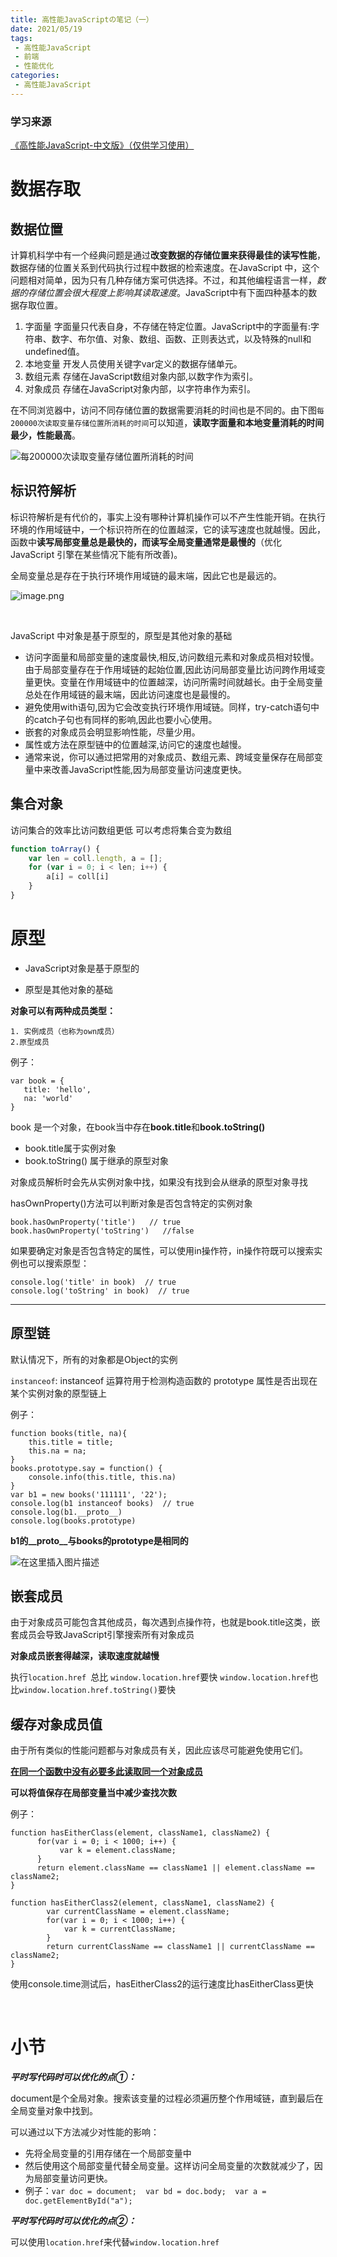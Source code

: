 ```yaml
---
title: 高性能JavaScriptの笔记（一）
date: 2021/05/19
tags:
 - 高性能JavaScript
 - 前端
 - 性能优化
categories:
 - 高性能JavaScript
---
```


### 学习来源
[《高性能JavaScript-中文版》（仅供学习使用）](https://gitee.com/wzcjovand/high_performance_javascript)

# 数据存取

## 数据位置
计算机科学中有一个经典问题是通过**改变数据的存储位置来获得最佳的读写性能**，数据存储的位置关系到代码执行过程中数据的检索速度。在JavaScript 中，这个问题相对简单，因为只有几种存储方案可供选择。不过，和其他编程语言一样，*数据的存储位置会很大程度上影响其读取速度*。JavaScript中有下面四种基本的数据存取位置。

1. 字面量
	字面量只代表自身，不存储在特定位置。JavaScript中的字面量有:字符串、数字、布尔值、对象、数组、函数、正则表达式，以及特殊的null和undefined值。
2. 本地变量
	开发人员使用关键字var定义的数据存储单元。
3. 数组元素
	存储在JavaScript数组对象内部,以数字作为索引。
4. 对象成员
	存储在JavaScript对象内部，以字符串作为索引。
	
在不同浏览器中，访问不同存储位置的数据需要消耗的时间也是不同的。由下图```每200000次读取变量存储位置所消耗的时间```可以知道，**读取字面量和本地变量消耗的时间最少，性能最高**。

![每200000次读取变量存储位置所消耗的时间](e)

## 标识符解析
标识符解析是有代价的，事实上没有哪种计算机操作可以不产生性能开销。在执行环境的作用域链中，一个标识符所在的位置越深，它的读写速度也就越慢。因此，函数中**读写局部变量总是最快的，而读写全局变量通常是最慢的**（优化JavaScript 引擎在某些情况下能有所改善)。

全局变量总是存在于执行环境作用域链的最末端，因此它也是最远的。


![image.png](https://p9-juejin.byteimg.com/tos-cn-i-k3u1fbpfcp/4740261c5ad645e18550b463f2150540~tplv-k3u1fbpfcp-watermark.image)

<br>

JavaScript 中对象是基于原型的，原型是其他对象的基础

* 访问字面量和局部变量的速度最快,相反,访问数组元素和对象成员相对较慢。由于局部变量存在于作用域链的起始位置,因此访问局部变量比访问跨作用域变量更快。变量在作用域链中的位置越深，访问所需时间就越长。由于全局变量总处在作用域链的最末端，因此访问速度也是最慢的。
 * 避免使用with语句,因为它会改变执行环境作用域链。同样，try-catch语句中的catch子句也有同样的影响,因此也要小心使用。
* 嵌套的对象成员会明显影响性能，尽量少用。
* 属性或方法在原型链中的位置越深,访问它的速度也越慢。
* 通常来说，你可以通过把常用的对象成员、数组元素、跨域变量保存在局部变量中来改善JavaScript性能,因为局部变量访问速度更快。

## 集合对象
访问集合的效率比访问数组更低
可以考虑将集合变为数组

```javascript
function toArray() {
	var len = coll.length, a = [];
	for (var i = 0; i < len; i++) {
		a[i] = coll[i]
	}
}
```

# 原型

* JavaScript对象是基于原型的

* 原型是其他对象的基础

**对象可以有两种成员类型：**
    
    1. 实例成员（也称为own成员） 
    2.原型成员
    
 例子：
 ```
 var book = {
    title: 'hello',
    na: 'world'
 }
 ```
 
 

 book 是一个对象，在book当中存在**book.title**和**book.toString()**
 
* book.title属于实例对象
* book.toString() 属于继承的原型对象

对象成员解析时会先从实例对象中找，如果没有找到会从继承的原型对象寻找

hasOwnProperty()方法可以判断对象是否包含特定的实例对象
```
book.hasOwnProperty('title')   // true
book.hasOwnProperty('toString')   //false
```

如果要确定对象是否包含特定的属性，可以使用in操作符，in操作符既可以搜索实例也可以搜索原型：
```
console.log('title' in book)  // true
console.log('toString' in book)  // true
```

* * *


## 原型链

默认情况下，所有的对象都是Object的实例

`instanceof`: instanceof 运算符用于检测构造函数的 prototype 属性是否出现在某个实例对象的原型链上

例子：
```
function books(title, na){
    this.title = title;
    this.na = na;
}
books.prototype.say = function() {
    console.info(this.title, this.na)
}
var b1 = new books('111111', '22');
console.log(b1 instanceof books)  // true
console.log(b1.__proto__)
console.log(books.prototype)
```
**b1的__proto__与books的prototype是相同的**

![在这里插入图片描述](https://p3-juejin.byteimg.com/tos-cn-i-k3u1fbpfcp/d96bbc3f46d842d6a6bbf6a574253f08~tplv-k3u1fbpfcp-zoom-1.image)



## 嵌套成员

由于对象成员可能包含其他成员，每次遇到点操作符，也就是book.title这类，嵌套成员会导致JavaScript引擎搜索所有对象成员


**对象成员嵌套得越深，读取速度就越慢**

执行`location.href `总比 `window.location.href`要快
`window.location.href`也比`window.location.href.toString()`要快


## 缓存对象成员值

由于所有类似的性能问题都与对象成员有关，因此应该尽可能避免使用它们。

<u>**在同一个函数中没有必要多此读取同一个对象成员**</u>

**可以将值保存在局部变量当中减少查找次数**

例子：
```
function hasEitherClass(element, className1, className2) {
      for(var i = 0; i < 1000; i++) {
           var k = element.className;
      }
      return element.className == className1 || element.className == className2;
} 
```
```
function hasEitherClass2(element, className1, className2) {
        var currentClassName = element.className;
        for(var i = 0; i < 1000; i++) {
            var k = currentClassName;
        }                                
        return currentClassName == className1 || currentClassName == className2;
}
```
使用console.time测试后，hasEitherClass2的运行速度比hasEitherClass更快

<br>

# 小节

***平时写代码时可以优化的点①：***

document是个全局对象。搜索该变量的过程必须遍历整个作用域链，直到最后在全局变量对象中找到。

可以通过以下方法减少对性能的影响：
* 先将全局变量的引用存储在一个局部变量中
* 然后使用这个局部变量代替全局变量。这样访问全局变量的次数就减少了，因为局部变量访问更快。
* 例子：`var doc = document;  var bd = doc.body;  var a = doc.getElementById("a");`

***平时写代码时可以优化的点②：***

可以使用`location.href`来代替`window.location.href`